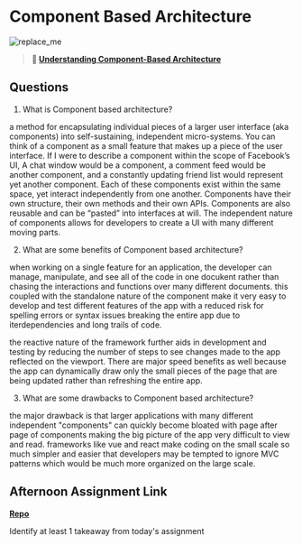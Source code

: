 # Component Based Architecture

![replace_me](https://codeworks.blob.core.windows.net/public/assets/img/illustrations/placeholder.svg)

> **📖 [Understanding Component-Based Architecture](https://codeworksacademy.com/fs-student-guide/resources/wk6/01-Component-Based-Architecture)**

## Questions

1. What is Component based architecture?

a method for encapsulating individual pieces of a larger user interface (aka components) into self-sustaining, independent micro-systems. You can think of a component as a small feature that makes up a piece of the user interface. If I were to describe a component within the scope of Facebook’s UI, A chat window would be a component, a comment feed would be another component, and a constantly updating friend list would represent yet another component.
Each of these components exist within the same space, yet interact independently from one another. Components have their own structure, their own methods and their own APIs. Components are also reusable and can be “pasted” into interfaces at will. The independent nature of components allows for developers to create a UI with many different moving parts.

2. What are some benefits of Component based architecture?

when working on a single feature for an application, the developer can manage, manipulate, and see all of the code in one docukent rather than chasing the interactions and functions over many different documents. this coupled with the standalone nature of the component make it very easy to develop and test different features of the app with a reduced risk for spelling errors or syntax issues breaking the entire app due to iterdependencies and long trails of code. 

the reactive nature of the framework further aids in development and testing by reducing the number of steps to see changes made to the app reflected on the viewport. There are major speed benefits as well because the app can dynamically draw only the small pieces of the page that are being updated rather than refreshing the entire app.

3. What are some drawbacks to Component based architecture?

the major drawback is that larger applications with many different independent "components" can quickly become bloated with page after page of components making the big picture of the app very difficult to view and read. frameworks like vue and react make coding on the small scale so much simpler and easier that developers may be tempted to ignore MVC patterns which would be much more organized on the large scale. 

## Afternoon Assignment Link

**[Repo](https://github.com/chris-hildebrandt/vue-playground)**

Identify at least 1 takeaway from today's assignment
